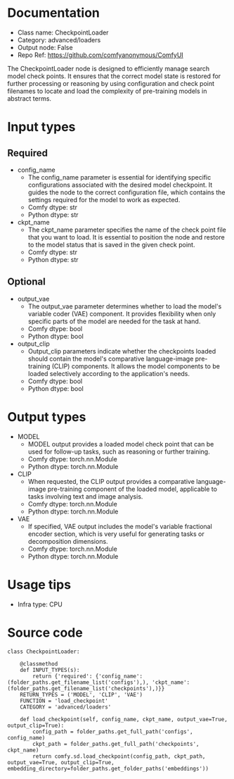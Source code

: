 # Documentation
- Class name: CheckpointLoader
- Category: advanced/loaders
- Output node: False
- Repo Ref: https://github.com/comfyanonymous/ComfyUI

The CheckpointLoader node is designed to efficiently manage search model check points. It ensures that the correct model state is restored for further processing or reasoning by using configuration and check point filenames to locate and load the complexity of pre-training models in abstract terms.

# Input types
## Required
- config_name
    - The config_name parameter is essential for identifying specific configurations associated with the desired model checkpoint. It guides the node to the correct configuration file, which contains the settings required for the model to work as expected.
    - Comfy dtype: str
    - Python dtype: str
- ckpt_name
    - The ckpt_name parameter specifies the name of the check point file that you want to load. It is essential to position the node and restore to the model status that is saved in the given check point.
    - Comfy dtype: str
    - Python dtype: str
## Optional
- output_vae
    - The output_vae parameter determines whether to load the model's variable coder (VAE) component. It provides flexibility when only specific parts of the model are needed for the task at hand.
    - Comfy dtype: bool
    - Python dtype: bool
- output_clip
    - Output_clip parameters indicate whether the checkpoints loaded should contain the model's comparative language-image pre-training (CLIP) components. It allows the model components to be loaded selectively according to the application's needs.
    - Comfy dtype: bool
    - Python dtype: bool

# Output types
- MODEL
    - MODEL output provides a loaded model check point that can be used for follow-up tasks, such as reasoning or further training.
    - Comfy dtype: torch.nn.Module
    - Python dtype: torch.nn.Module
- CLIP
    - When requested, the CLIP output provides a comparative language-image pre-training component of the loaded model, applicable to tasks involving text and image analysis.
    - Comfy dtype: torch.nn.Module
    - Python dtype: torch.nn.Module
- VAE
    - If specified, VAE output includes the model's variable fractional encoder section, which is very useful for generating tasks or decomposition dimensions.
    - Comfy dtype: torch.nn.Module
    - Python dtype: torch.nn.Module

# Usage tips
- Infra type: CPU

# Source code
```
class CheckpointLoader:

    @classmethod
    def INPUT_TYPES(s):
        return {'required': {'config_name': (folder_paths.get_filename_list('configs'),), 'ckpt_name': (folder_paths.get_filename_list('checkpoints'),)}}
    RETURN_TYPES = ('MODEL', 'CLIP', 'VAE')
    FUNCTION = 'load_checkpoint'
    CATEGORY = 'advanced/loaders'

    def load_checkpoint(self, config_name, ckpt_name, output_vae=True, output_clip=True):
        config_path = folder_paths.get_full_path('configs', config_name)
        ckpt_path = folder_paths.get_full_path('checkpoints', ckpt_name)
        return comfy.sd.load_checkpoint(config_path, ckpt_path, output_vae=True, output_clip=True, embedding_directory=folder_paths.get_folder_paths('embeddings'))
```